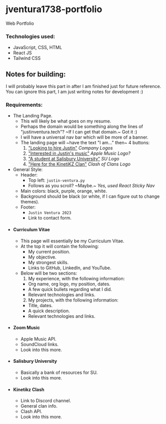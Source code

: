 # jventura1738-portfolio
Web Portfolio

### Technologies used:
- JavaScript, CSS, HTML
- React JS
- Tailwind CSS


## Notes for building:

I will probably leave this part in after I am finished just for future reference.  You can ignore this part, I am just writing notes for development :)

### Requirements:
- The Landing Page.
  - This will likely be what goes on my resume.
  - Perhaps the domain would be something along the lines of "justinventura.tech"?  ~If I can get that domain.~ Got it :)
  - I will have a universal nav bar which will be more of a banner.
  - The landing page will ~have the text "I am..." then~ 4 buttons:
    1. ["Looking to hire Justin"](#curriculum-vitae) *Company Logos*
    2. ["Interested in Justin's music"](#zoom-music) *Apple Music Logo?*
    3. ["A student at Salisbury University"](#salisbury-university) *SU Logo*
    4. ["Here for the KinetiKZ Clan"](#kinetikz-clash) *Clash of Clans Logo*
- General Style:
  - Header:
    - Top left: `justin-ventura.py`
    - Follows as you scroll?  ~Maybe.~ *Yes, used React Sticky Nav*
  - Main colors: black, purple, orange, white.
  - Background should be black (or white, if I can figure out to change themes).
  - Footer:
    - `Justin Ventura 2023`
    - Link to contact form.
- #### Curriculum Vitae
  - This page will essentially be my Curriculum Vitae.
  - At the top it will contain the following:
    - My current position.
    - My objective.
    - My strongest skills.
    - Links to GitHub, LinkedIn, and YouTube.
  - Below will be two sections:
    1. My experience, with the following information:
      - Org name, org logo, my position, dates.
      - A few quick bullets regarding what I did.
      - Relevant technologies and links.
    2. My projects, with the following information:
      - Title, dates.
      - A quick description.
      - Relevant technologies and links.
- #### Zoom Music
  - Apple Music API.
  - SoundCloud links.
  - Look into this more.
- #### Salisbury University
  - Basically a bank of resources for SU.
  - Look into this more.
- #### Kinetikz Clash
  - Link to Discord channel.
  - General clan info.
  - Clash API.
  - Look into this more.
